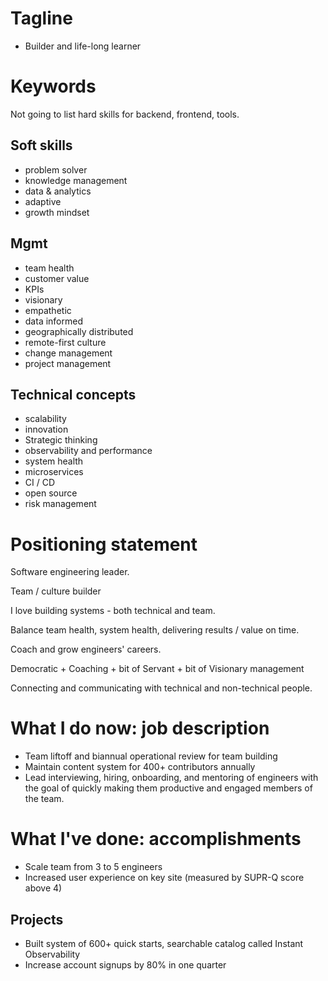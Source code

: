 # Tagline

- Builder and life-long learner

# Keywords

Not going to list hard skills for backend, frontend, tools.

## Soft skills

- problem solver
- knowledge management
- data & analytics
- adaptive
- growth mindset

## Mgmt

- team health
- customer value
- KPIs
- visionary
- empathetic
- data informed
- geographically distributed
- remote-first culture
- change management
- project management

## Technical concepts

- scalability
- innovation
- Strategic thinking
- observability and performance
- system health
- microservices
- CI / CD
- open source
- risk management

# Positioning statement

Software engineering leader.

Team / culture builder

I love building systems - both technical and team.

Balance team health, system health, delivering results / value on time.

Coach and grow engineers' careers.

Democratic + Coaching + bit of Servant + bit of Visionary management

Connecting and communicating with technical and non-technical people.

# What I do now: job description

- Team liftoff and biannual operational review for team building
- Maintain content system for 400+ contributors annually
- Lead interviewing, hiring, onboarding, and mentoring of engineers with the goal of quickly making them productive and engaged members of the team.

# What I've done: accomplishments

- Scale team from 3 to 5 engineers
- Increased user experience on key site (measured by SUPR-Q score above 4)

## Projects

- Built system of 600+ quick starts, searchable catalog called Instant Observability
- Increase account signups by 80% in one quarter
